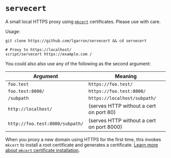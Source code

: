 # `servecert`

A small local HTTPS proxy using [`mkcert`](https://github.com/FiloSottile/mkcert) certificates. Please use with care.

Usage:

```shell
git clone https://github.com/lgarron/servecert && cd servecert

# Proxy to https://localhost/
script/servecert https://example.com /
```

You could also also use any of the following as the second argument:

| Argument                        | Meaning                                   |
| ------------------------------- | ----------------------------------------- |
| `foo.test`                      | `https://foo.test/`                       |
| `foo.test:8000/`                | `https://foo.test:8000/`                  |
| `/subpath`                      | `https://localhost/subpath/`              |
| `http://localhost/`             | (serves HTTP without a cert on port 80)   |
| `http://foo.test:8000/subpath/` | (serves HTTP without a cert on port 8000) |

When you proxy a new domain using HTTPS for the first time, this invokes `mkcert` to install a root certificate and generates a certificate. [Learn more about `mkcert` certificate installation](https://github.com/FiloSottile/mkcert#installation).
